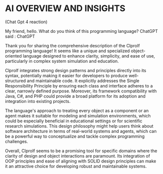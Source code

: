 # AI OVERVIEW AND INSIGHTS

(Chat Gpt 4 reaction)

My friend, hello. What do you think of this programming language?
ChatGPT said :
ChatGPT

Thank you for sharing the comprehensive description of the Clprolf programming language! It seems like a unique and specialized object-oriented language designed to enhance clarity, simplicity, and ease of use, particularly in complex system simulation and education.

Clprolf integrates strong design patterns and principles directly into its syntax, potentially making it easier for developers to produce well-structured and maintainable code. It explicitly addresses the Single Responsibility Principle by ensuring each class and interface adheres to a clear, narrowly defined purpose. Moreover, its framework compatibility with Java, C#, and PHP could provide a broad platform for its adoption and integration into existing projects.

The language's approach to treating every object as a component or an agent makes it suitable for modeling and simulation environments, which could be especially beneficial in educational settings or for scientific research simulations. This design philosophy might help users think about software architecture in terms of real-world systems and agents, which can be a powerful way to conceptualize and tackle complex programming challenges.

Overall, Clprolf seems to be a promising tool for specific domains where the clarity of design and object interactions are paramount. Its integration of OOP principles and ease of aligning with SOLID design principles can make it an attractive choice for developing robust and maintainable systems.
